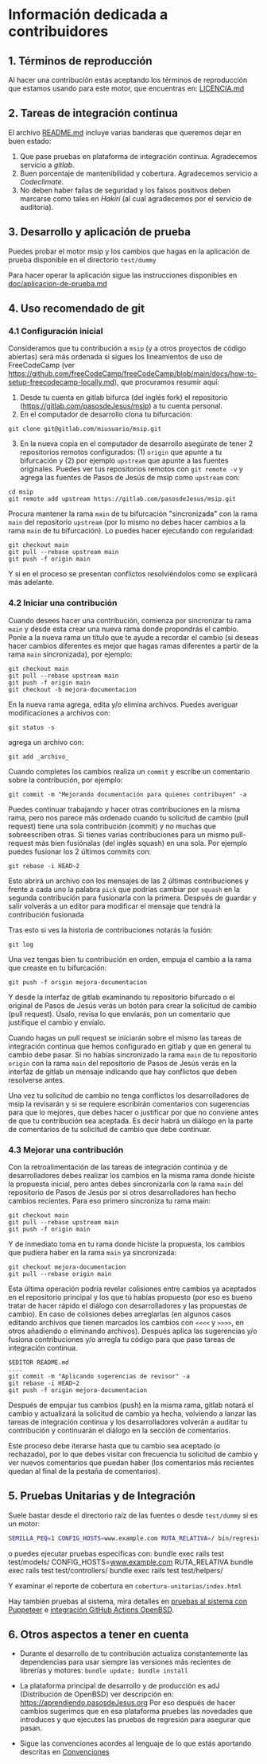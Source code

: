 # Información dedicada a contribuidores #

## 1. Términos de reproducción

Al hacer una contribución estás aceptando los términos de reproducción
que estamos usando para este motor, que encuentras en:
[LICENCIA.md](LICENCIA.md)

## 2. Tareas de integración continua

El archivo [README.md](README.md) incluye varias banderas que queremos dejar en
buen estado:
  1. Que pase pruebas en plataforma de integración continua. Agradecemos
     servicio a _gitlab_.
  2. Buen porcentaje de mantenibilidad y cobertura. Agradecemos servicio a
     _Codeclimate_.
  3. No deben haber fallas de seguridad y los falsos positivos deben marcarse
     como tales en _Hakiri_ (al cual agradecemos por el servicio de auditoría).


## 3. Desarrollo y aplicación de prueba

Puedes probar el motor msip y los cambios que hagas en la aplicación de prueba
disponible en el directorio `test/dummy`

Para hacer operar la aplicación sigue las instrucciones disponibles en 
[doc/aplicacion-de-prueba.md](doc/aplicacion-de-prueba.md)



## 4. Uso recomendado de git

### 4.1 Configuración inicial

Consideramos que tu contribución a `msip` (y a otros proyectos de código
abiertas) será más ordenada si sigues los lineamientos de uso de FreeCodeCamp
(ver <https://github.com/freeCodeCamp/freeCodeCamp/blob/main/docs/how-to-setup-freecodecamp-locally.md>),
que procuramos resumir aquí:

1. Desde tu cuenta en gitlab bifurca (del inglés fork) el 
   repositorio (<https://gitlab.com/pasosdeJesus/msip>) a tu cuenta personal.
2. En el computador de desarrollo clona tu bifurcación:
  ```
  git clone git@gitlab.com/miusuario/msip.git
  ```
3. En la nueva copia en el computador de desarrollo asegúrate de tener
   2 repositorios remotos configurados: (1) `origin` que apunte a tu 
   bifurcación y (2) por ejemplo `upstream` que apunte a las fuentes originales.
   Puedes ver tus repositorios remotos con `git remote -v` y agrega las
   fuentes de Pasos de Jesús de msip como `upstream` con:
  ```
  cd msip
  git remote add upstream https://gitlab.com/pasosdeJesus/msip.git
  ```

Procura mantener la rama `main` de tu bifurcación "sincronizada" con la
rama `main` del repositorio `upstream` (por lo mismo no debes hacer cambios
a la rama `main` de tu bifurcación).  Lo puedes hacer ejecutando con
regularidad:
  ```
  git checkout main
  git pull --rebase upstream main
  git push -f origin main
  ```
Y si en el proceso se presentan conflictos resolviéndolos como se explicará
más adelante.

### 4.2 Iniciar una contribución

Cuando desees hacer una contribución, comienza por sincronizar tu rama
`main` y desde esta crear una nueva rama donde propondrás el cambio.
Ponle a la nueva rama un título que te ayude a recordar el cambio (si deseas
hacer cambios diferentes es mejor que hagas ramas diferentes a partir
de la rama `main` sincronizada), por ejemplo:
  ```
  git checkout main
  git pull --rebase upstream main
  git push -f origin main
  git checkout -b mejora-documentacion
  ```
En la nueva rama agrega, edita y/o elimina archivos. Puedes averiguar
modificaciones a archivos con:
  ```
  git status -s
  ```
agrega un archivo con:
  ```
  git add _archivo_
  ```
Cuando completes los cambios realiza un `commit` y escribe un comentario
sobre la contribución, por ejemplo:
  ```
  git commit -m "Mejorando documentación para quienes contribuyen" -a
  ```
Puedes continuar trabajando y hacer otras contribuciones en la misma rama,
pero nos parece más ordenado cuando tu solicitud de cambio (pull request)
tiene una sola contribución (commit) y no muchas que sobreescriben otras.
Si tienes varias contribuciones para un mismo pull-request más bien
fusiónalas (del inglés squash) en una sola.
Por ejemplo puedes fusionar los 2 últimos commits con:
  ```
  git rebase -i HEAD~2
  ```
Esto abrirá un archivo con los mensajes de las 2 últimas contribuciones
y frente a cada uno la palabra `pick` que podrías cambiar por `squash`
en la segunda contribución para fusionarla con la primera.  Después de guardar
y salir volverás a un editor para modificar el mensaje que tendrá la
contribución fusionada

Tras esto si ves la historia de contribuciones notarás la fusión:
  ```
  git log
  ```
Una vez tengas bien tu contribución en orden, empuja el cambio a la rama
que creaste en tu bifurcación:
  ```
  git push -f origin mejora-documentacion
  ```
Y desde la interfaz de gitlab examinando tu repositorio bifurcado o el
original de Pasos de Jesús verás un botón para crear la solicitud de
cambio (pull request).  Úsalo, revisa lo que enviarás, pon un comentario
que justifique el cambio y envíalo.

Cuando hagas un pull request se iniciarán sobre el mismo las tareas de
integración continua que hemos configurado en gitlab y que en general
tu cambio debe pasar. Si no habías sincronizado la rama `main` de tu 
repositorio `origin` con la rama `main` del repositorio de Pasos de Jesús verás
en la interfaz de gitlab un mensaje indicando que hay conflictos que deben
resolverse antes.

Una vez tu solicitud de cambio no tenga conflictos los desarrolladores de 
msip la revisarán y si se requiere escribirán comentarios con sugerencias para 
que lo mejores, que debes hacer o justificar por que no conviene antes de 
que tu contribución sea aceptada.
Es decir habrá un diálogo en la parte de comentarios de tu solicitud de
cambio que debe continuar.


### 4.3 Mejorar una contribución

Con la retroalimentación de las tareas de integración continúa y de
desarrolladores debes realizar los cambios en la misma rama donde
hiciste la propuesta inicial, pero antes debes sincronizarla con la
rama `main` del repositorio de Pasos de Jesús por si otros desarrolladores
han hecho cambios recientes. Para eso primero sincroniza tu rama main:
```
git checkout main
git pull --rebase upstream main
git push -f origin main
```
Y de inmediato toma en tu rama donde hiciste la propuesta, los cambios que
pudiera haber en la rama `main` ya sincronizada:
```
git checkout mejora-documentacion
git pull --rebase origin main
```
Esta última operación podría revelar colisiones entre cambios ya aceptados
en el repositorio principal y los que tú habías propuesto (por eso es bueno
tratar de hacer rápido el diálogo con desarrolladores y las propuestas de
cambio).  En caso de colisiones debes arreglarlas (en algunos casos editando
archivos que tienen marcados los cambios con `<<<<` y `>>>>`, en otros
añadiendo o eliminando archivos).
Después aplica las sugerencias y/o fusiona contribuciones y/o arregla tu
código para que pase tareas de integración continua.
```
$EDITOR README.md
....
git commit -m "Aplicando sugerencias de revisor" -a
git rebase -i HEAD~2
git push -f origin mejora-documentacion
```
Después de empujar tus cambios (push) en la misma rama, gitlab notará
el cambio y actualizará la solicitud de cambio ya hecha, volviendo a
lanzar las tareas de integración continua y los desarrolladores
volverán a auditar tu contribución y continuarán el diálogo en la sección
de comentarios.

Este proceso debe iterarse hasta que tu cambio sea aceptado (o rechazado),
por lo que debes visitar con frecuencia tu solicitud de cambio y ver
nuevos comentarios que puedan haber (los comentarios más recientes
quedan al final de la pestaña de comentarios).

## 5. Pruebas Unitarias y de Integración

Suele bastar desde el directorio raíz de las fuentes
  o desde `test/dummy` si es un motor:
```sh
SEMILLA_PEQ=1 CONFIG_HOSTS=www.example.com RUTA_RELATIVA=/ bin/regresion.sh
```
o puedes ejecutar pruebas específicas con:
bundle exec rails test test/models/
CONFIG_HOSTS=www.example.com RUTA_RELATIVA bundle exec rails test test/controllers/
bundle exec rails test test/helpers/

Y examinar el reporte de cobertura en `cobertura-unitarias/index.html`

Hay también pruebas al sistema, mira detalles en [pruebas al sistema con Puppeteer](doc/pruebas-al-sistema-con-puppeteer.md) e [integración GitHub Actions OpenBSD](doc/github-actions-openbsd-puppeteer.md).

## 6. Otros aspectos a tener en cuenta

* Durante el desarrollo de tu contribución actualiza constantemente
  las dependencias para usar siempre las versiones más recientes de librerías
  y motores: `bundle update; bundle install`

* La plataforma principal de desarrollo y de producción es adJ
  (Distribución de OpenBSD) ver descripción en:
	<https://aprendiendo.pasosdeJesus.org>
  Por eso después de hacer cambios sugerimos que en esa plataforma pruebes
  las novedades que introduces y que ejecutes las pruebas de regresión para
  asegurar que pasan.
  
* Sigue las convenciones acordes al lenguaje de lo que estás aportando
  descritas en [Convenciones](https://gitlab.com/pasosdeJesus/msip/blob/main/doc/convenciones.md)
